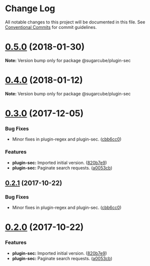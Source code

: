 # Change Log

All notable changes to this project will be documented in this file.
See [Conventional Commits](https://conventionalcommits.org) for commit guidelines.

<a name="0.5.0"></a>
# [0.5.0](https://gitlab.com/sugarcube/sugarcube/tree/master/packages/plugin-sec/compare/v0.4.0...v0.5.0) (2018-01-30)




**Note:** Version bump only for package @sugarcube/plugin-sec

<a name="0.4.0"></a>
# [0.4.0](https://gitlab.com/sugarcube/sugarcube/tree/master/packages/plugin-sec/compare/v0.3.0...v0.4.0) (2018-01-12)




**Note:** Version bump only for package @sugarcube/plugin-sec

<a name="0.3.0"></a>
# [0.3.0](https://gitlab.com/sugarcube/sugarcube/tree/master/packages/plugin-sec/compare/v0.1.0...v0.3.0) (2017-12-05)


### Bug Fixes

* Minor fixes in plugin-regex and plugin-sec. ([cbb6cc0](https://gitlab.com/sugarcube/sugarcube/tree/master/packages/plugin-sec/commit/cbb6cc0))


### Features

* **plugin-sec:** Imported initial version. ([820b7e9](https://gitlab.com/sugarcube/sugarcube/tree/master/packages/plugin-sec/commit/820b7e9))
* **plugin-sec:** Paginate search requests. ([a0053cb](https://gitlab.com/sugarcube/sugarcube/tree/master/packages/plugin-sec/commit/a0053cb))




<a name="0.2.1"></a>
## [0.2.1](https://gitlab.com/sugarcube/sugarcube/tree/master/packages/plugin-sec/compare/v0.2.0...v0.2.1) (2017-10-22)


### Bug Fixes

* Minor fixes in plugin-regex and plugin-sec. ([cbb6cc0](https://gitlab.com/sugarcube/sugarcube/tree/master/packages/plugin-sec/commit/cbb6cc0))




<a name="0.2.0"></a>
# [0.2.0](https://gitlab.com/sugarcube/sugarcube/tree/master/packages/plugin-sec/compare/v0.1.0...v0.2.0) (2017-10-22)


### Features

* **plugin-sec:** Imported initial version. ([820b7e9](https://gitlab.com/sugarcube/sugarcube/tree/master/packages/plugin-sec/commit/820b7e9))
* **plugin-sec:** Paginate search requests. ([a0053cb](https://gitlab.com/sugarcube/sugarcube/tree/master/packages/plugin-sec/commit/a0053cb))
